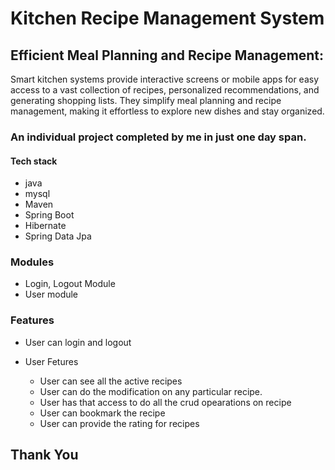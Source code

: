 # Kitchen Recipe Management System

## Efficient Meal Planning and Recipe Management:

<p>Smart kitchen systems provide interactive screens or mobile apps for easy access to a vast collection of recipes, personalized recommendations, and generating shopping lists. They simplify meal planning and recipe management, making it effortless to explore new dishes and stay organized.</p>

<h3>An individual project completed by me in just one day span.</h3>


#### Tech stack
<ul>
  <li>java</li>
  <li>mysql</li>
  <li>Maven</li>
  <li>Spring Boot</li>
  <li>Hibernate</li>
  <li>Spring Data Jpa</li>
</ul>

### Modules
<ul>
<li>Login, Logout Module</li>
  <li>User module</li>
</ul>

### Features
<ul>
  <li>User can login and logout</li>
  <li>
    <p>User Fetures</p>
    <ul>
      <li>User can see all the active recipes</li>
      <li>User can do the modification on any particular recipe.</li>
      <li>User has that access to do all the crud opearations on recipe</li>
      <li>User can bookmark the recipe</li>
      <li>User can provide the rating for recipes</li>
    </ul>
  </li>
</ul>

<h2>Thank You</h2>
